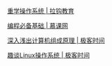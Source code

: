 [重学操作系统 | 拉钩教育](https://kaiwu.lagou.com/course/courseInfo.htm?sid=20-h5Url-0&courseId=478&lagoufrom=noapp&sharetype=wx_friend#/content)

[编程必备基础 | 慕课网](https://coding.imooc.com/class/package/355.html)

[深入浅出计算机组成原理 | 极客时间](https://time.geekbang.org/column/intro/100026001)

[趣谈Linux操作系统 | 极客时间](https://time.geekbang.org/column/intro/100024701)



